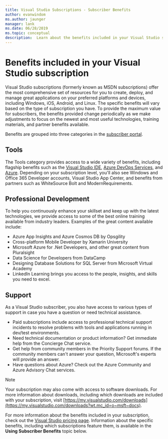 ```yaml
---
title: Visual Studio Subscriptions - Subscriber Benefits
author: evanwindom
ms.author: jaunger
manager: lank
ms.date: 06/28/2019
ms.topic: conceptual
description:  Learn about the benefits included in your Visual Studio subscription
---
```


# Benefits included in your Visual Studio subscription

Visual Studio subscriptions (formerly known as MSDN subscriptions) offer the most comprehensive set of resources for you to create, deploy, and manage great applications on your preferred platforms and devices, including Windows, iOS, Android, and Linux.  The specific benefits will vary based on the type of subscription you have.  To provide the maximum value for subscribers, the benefits provided change periodically as we make adjustments to focus on the newest and most useful technologies, training materials, and partner benefits available.

Benefits are grouped into three categories in the [subscriber portal](https://my.visualstudio.com/benefits?wt.mc_id=o~msft~docs:).

## Tools
The Tools category provides access to a wide variety of benefits, including flagship benefits such as the [Visual Studio IDE](vs-ide-benefit.md), [Azure DevOps Services](vs-azure-devops.md), and [Azure](vs-azure.md).  Depending on your subscription level, you'll also see Windows and Office 365 Developer accounts, Visual Studio App Center, and benefits from partners such as WhiteSource Bolt and ModernRequirements.

## Professional Development
To help you continuously enhance your skillset and keep up with the latest technologies, we provide access to some of the best online training available from industry leaders. Examples of the great content available include:
- Azure App Insights and Azure Cosmos DB by Opsgility
- Cross-platform Mobile Developer by Xamarin University
- Microsoft Azure for .Net Developers, and other great content from Pluralsight
- Data Science for Developers from DataCamp
- Designing Database Solutions for SQL Server from Microsoft Virtual Academy
- LinkedIn Learning brings you access to the people, insights, and skills you need to excel.

## Support
As a Visual Studio subscriber, you also have access to various types of support in case you have a question or need technical assistance.
- Paid subscriptions include access to professional technical support incidents to resolve problems with tools and applications running in dev/test environments.
- Need technical documentation or product information?  Get immediate help from the Concierge Chat service.
- Get help from community members in the Priority Support forums.  If the community members can't answer your question, Microsoft's experts will provide an answer.
- Have questions about Azure?  Check out the Azure Community and Azure Advisory Chat services.

> [!NOTE]
> Your subscription may also come with access to software downloads.  For more information about downloads, including which downloads are included with your subscription, visit [https://my.visualstudio.com/downloads](https://my.visualstudio.com/downloads?wt.mc_id=o~msft~docs).

For more information about the benefits included in your subscription, check out the [Visual Studio pricing page](https://visualstudio.microsoft.com/vs/pricing/).  Information about the specific benefits, including which subscriptions feature them, is available in the **Using Subscriber Benefits** topic below.
